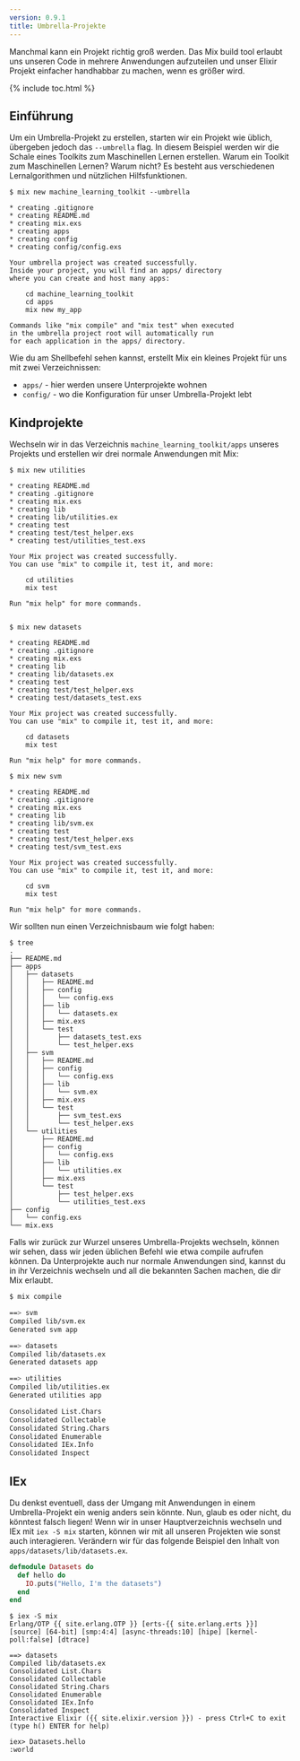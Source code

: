 ```yaml
---
version: 0.9.1
title: Umbrella-Projekte
---
```


Manchmal kann ein Projekt richtig groß werden. Das Mix build tool erlaubt uns unseren Code in mehrere Anwendungen aufzuteilen und unser Elixir Projekt einfacher handhabbar zu machen, wenn es größer wird.

{% include toc.html %}

## Einführung

Um ein Umbrella-Projekt zu erstellen, starten wir ein Projekt wie üblich, übergeben jedoch das `--umbrella` flag.
In diesem Beispiel werden wir die Schale eines Toolkits zum Maschinellen Lernen erstellen. Warum ein Toolkit zum Maschinellen Lernen? Warum nicht? Es besteht aus verschiedenen Lernalgorithmen und nützlichen Hilfsfunktionen.

```shell
$ mix new machine_learning_toolkit --umbrella

* creating .gitignore
* creating README.md
* creating mix.exs
* creating apps
* creating config
* creating config/config.exs

Your umbrella project was created successfully.
Inside your project, you will find an apps/ directory
where you can create and host many apps:

    cd machine_learning_toolkit
    cd apps
    mix new my_app

Commands like "mix compile" and "mix test" when executed
in the umbrella project root will automatically run
for each application in the apps/ directory.
```

Wie du am Shellbefehl sehen kannst, erstellt Mix ein kleines Projekt für uns mit zwei Verzeichnissen:

  - `apps/` - hier werden unsere Unterprojekte wohnen
  - `config/` - wo die Konfiguration für unser Umbrella-Projekt lebt

## Kindprojekte

Wechseln wir in das Verzeichnis `machine_learning_toolkit/apps` unseres Projekts und erstellen wir drei normale Anwendungen mit Mix:

```shell
$ mix new utilities

* creating README.md
* creating .gitignore
* creating mix.exs
* creating lib
* creating lib/utilities.ex
* creating test
* creating test/test_helper.exs
* creating test/utilities_test.exs

Your Mix project was created successfully.
You can use "mix" to compile it, test it, and more:

    cd utilities
    mix test

Run "mix help" for more commands.


$ mix new datasets

* creating README.md
* creating .gitignore
* creating mix.exs
* creating lib
* creating lib/datasets.ex
* creating test
* creating test/test_helper.exs
* creating test/datasets_test.exs

Your Mix project was created successfully.
You can use "mix" to compile it, test it, and more:

    cd datasets
    mix test

Run "mix help" for more commands.

$ mix new svm

* creating README.md
* creating .gitignore
* creating mix.exs
* creating lib
* creating lib/svm.ex
* creating test
* creating test/test_helper.exs
* creating test/svm_test.exs

Your Mix project was created successfully.
You can use "mix" to compile it, test it, and more:

    cd svm
    mix test

Run "mix help" for more commands.
```

Wir sollten nun einen Verzeichnisbaum wie folgt haben:

```shell
$ tree
.
├── README.md
├── apps
│   ├── datasets
│   │   ├── README.md
│   │   ├── config
│   │   │   └── config.exs
│   │   ├── lib
│   │   │   └── datasets.ex
│   │   ├── mix.exs
│   │   └── test
│   │       ├── datasets_test.exs
│   │       └── test_helper.exs
│   ├── svm
│   │   ├── README.md
│   │   ├── config
│   │   │   └── config.exs
│   │   ├── lib
│   │   │   └── svm.ex
│   │   ├── mix.exs
│   │   └── test
│   │       ├── svm_test.exs
│   │       └── test_helper.exs
│   └── utilities
│       ├── README.md
│       ├── config
│       │   └── config.exs
│       ├── lib
│       │   └── utilities.ex
│       ├── mix.exs
│       └── test
│           ├── test_helper.exs
│           └── utilities_test.exs
├── config
│   └── config.exs
└── mix.exs
```

Falls wir zurück zur Wurzel unseres Umbrella-Projekts wechseln, können wir sehen, dass wir jeden üblichen Befehl wie etwa compile aufrufen können. Da Unterprojekte auch nur normale Anwendungen sind, kannst du in ihr Verzeichnis wechseln und all die bekannten Sachen machen, die dir Mix erlaubt.

```bash
$ mix compile

==> svm
Compiled lib/svm.ex
Generated svm app

==> datasets
Compiled lib/datasets.ex
Generated datasets app

==> utilities
Compiled lib/utilities.ex
Generated utilities app

Consolidated List.Chars
Consolidated Collectable
Consolidated String.Chars
Consolidated Enumerable
Consolidated IEx.Info
Consolidated Inspect
```

## IEx

Du denkst eventuell, dass der Umgang mit Anwendungen in einem Umbrella-Projekt ein wenig anders sein könnte. Nun, glaub es oder nicht, du könntest falsch liegen! Wenn wir in unser Hauptverzeichnis wechseln und IEx mit `iex -S mix` starten, können wir mit all unseren Projekten wie sonst auch interagieren. Verändern wir für das folgende Beispiel den Inhalt von `apps/datasets/lib/datasets.ex`.

```elixir
defmodule Datasets do
  def hello do
    IO.puts("Hello, I'm the datasets")
  end
end
```

```shell
$ iex -S mix
Erlang/OTP {{ site.erlang.OTP }} [erts-{{ site.erlang.erts }}] [source] [64-bit] [smp:4:4] [async-threads:10] [hipe] [kernel-poll:false] [dtrace]

==> datasets
Compiled lib/datasets.ex
Consolidated List.Chars
Consolidated Collectable
Consolidated String.Chars
Consolidated Enumerable
Consolidated IEx.Info
Consolidated Inspect
Interactive Elixir ({{ site.elixir.version }}) - press Ctrl+C to exit (type h() ENTER for help)

iex> Datasets.hello
:world
```
